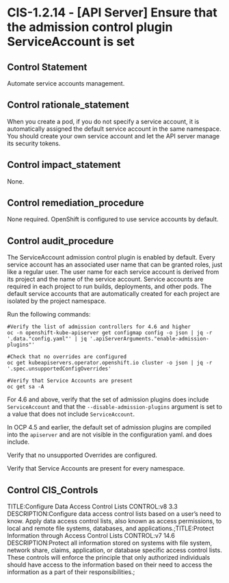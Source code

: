 # CIS-1.2.14 - \[API Server\] Ensure that the admission control plugin ServiceAccount is set

## Control Statement

Automate service accounts management.

## Control rationale_statement

When you create a pod, if you do not specify a service account, it is automatically assigned the default service account in the same namespace. You should create your own service account and let the API server manage its security tokens.

## Control impact_statement

None.

## Control remediation_procedure

None required. OpenShift is configured to use service accounts by default.

## Control audit_procedure

The ServiceAccount admission control plugin is enabled by default. Every service account has an associated user name that can be granted roles, just like a regular user. The user name for each service account is derived from its project and the name of the service account. Service accounts are required in each project to run builds, deployments, and other pods. The default service accounts that are automatically created for each project are isolated by the project namespace.

Run the following commands:

```
#Verify the list of admission controllers for 4.6 and higher
oc -n openshift-kube-apiserver get configmap config -o json | jq -r '.data."config.yaml"' | jq '.apiServerArguments."enable-admission-plugins"'

#Check that no overrides are configured
oc get kubeapiservers.operator.openshift.io cluster -o json | jq -r '.spec.unsupportedConfigOverrides'

#Verify that Service Accounts are present
oc get sa -A
```

For 4.6 and above, verify that the set of admission plugins does include `ServiceAccount` and that the `--disable-admission-plugins` argument is set to a value that does not include `ServiceAccount`. 

In OCP 4.5 and earlier, the default set of admission plugins are compiled into the `apiserver` and are not visible in the configuration yaml. and does include.

Verify that no unsupported Overrides are configured.

Verify that Service Accounts are present for every namespace.

## Control CIS_Controls

TITLE:Configure Data Access Control Lists CONTROL:v8 3.3 DESCRIPTION:Configure data access control lists based on a user’s need to know. Apply data access control lists, also known as access permissions, to local and remote file systems, databases, and applications.;TITLE:Protect Information through Access Control Lists CONTROL:v7 14.6 DESCRIPTION:Protect all information stored on systems with file system, network share, claims, application, or database specific access control lists. These controls will enforce the principle that only authorized individuals should have access to the information based on their need to access the information as a part of their responsibilities.;
